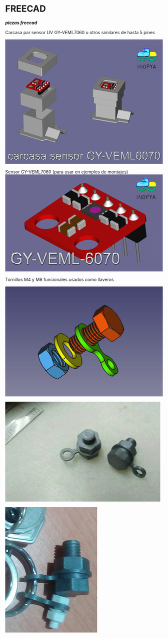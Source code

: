 # FREECAD
***piezas freecad***

Carcasa par sensor UV GY-VEML7060 u otros similares de hasta 5 pines

![](./imagenes-mini/carcasa-GY-VEML7060-mini.png)

Sensor GY-VEML7060 (para usar en ejemplos de montajes)
![](./imagenes-mini/gy-veml6070-mini.png)

Tornillos M4 y M8 funcionales usados como llaveros

![](./imagenes-mini/llavero-freecad.jpg)

![](./imagenes-mini/llavero-print.jpg)

![](./imagenes-mini/llavero-uso.jpg)
